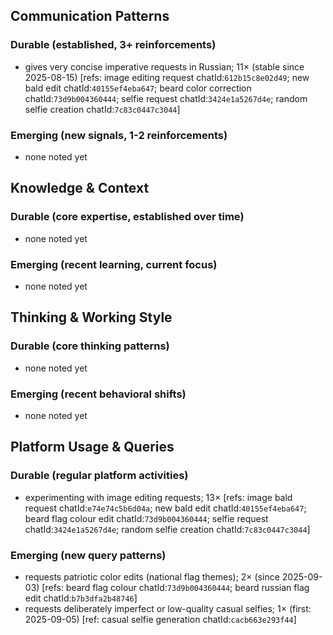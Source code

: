 ## Communication Patterns
### Durable (established, 3+ reinforcements)
- gives very concise imperative requests in Russian; 11× (stable since 2025-08-15) [refs: image editing request chatId:`612b15c8e02d49`; new bald edit chatId:`40155ef4eba647`; beard color correction chatId:`73d9b004360444`; selfie request chatId:`3424e1a5267d4e`; random selfie creation chatId:`7c83c0447c3044`]

### Emerging (new signals, 1-2 reinforcements)
- none noted yet

## Knowledge & Context
### Durable (core expertise, established over time)
- none noted yet

### Emerging (recent learning, current focus)
- none noted yet

## Thinking & Working Style
### Durable (core thinking patterns)
- none noted yet

### Emerging (recent behavioral shifts)
- none noted yet

## Platform Usage & Queries
### Durable (regular platform activities)
- experimenting with image editing requests; 13× [refs: image bald request chatId:`e74e74c5b6d04a`; new bald edit chatId:`40155ef4eba647`; beard flag colour edit chatId:`73d9b004360444`; selfie request chatId:`3424e1a5267d4e`; random selfie creation chatId:`7c83c0447c3044`]

### Emerging (new query patterns)
- requests patriotic color edits (national flag themes); 2× (since 2025-09-03) [refs: beard flag colour chatId:`73d9b004360444`; beard russian flag edit chatId:`b7b3dfa2b48746`]
- requests deliberately imperfect or low-quality casual selfies; 1× (first: 2025-09-05) [ref: casual selfie generation chatId:`cacb663e293f44`]